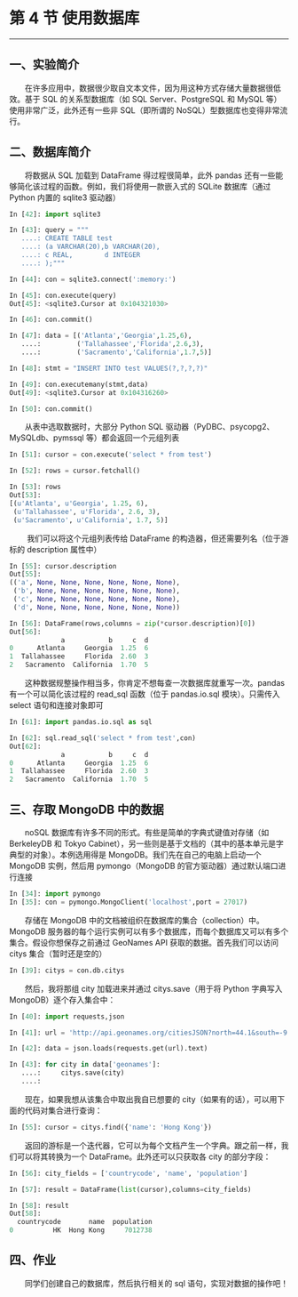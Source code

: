 # 第 4 节 使用数据库

* * *

## 一、实验简介

　　在许多应用中，数据很少取自文本文件，因为用这种方式存储大量数据很低效。基于 SQL 的关系型数据库（如 SQL Server、PostgreSQL 和 MySQL 等）使用非常广泛，此外还有一些非 SQL（即所谓的 NoSQL）型数据库也变得非常流行。

## 二、数据库简介

　　将数据从 SQL 加载到 DataFrame 得过程很简单，此外 pandas 还有一些能够简化该过程的函数。例如，我们将使用一款嵌入式的 SQLite 数据库（通过 Python 内置的 sqlite3 驱动器）

```py
In [42]: import sqlite3

In [43]: query = """
   ....: CREATE TABLE test
   ....: (a VARCHAR(20),b VARCHAR(20),
   ....: c REAL,        d INTEGER
   ....: );"""

In [44]: con = sqlite3.connect(':memory:')

In [45]: con.execute(query)
Out[45]: <sqlite3.Cursor at 0x104321030>

In [46]: con.commit()

In [47]: data = [('Atlanta','Georgia',1.25,6),
   ....:         ('Tallahassee','Florida',2.6,3),
   ....:         ('Sacramento','California',1.7,5)]

In [48]: stmt = "INSERT INTO test VALUES(?,?,?,?)"

In [49]: con.executemany(stmt,data)
Out[49]: <sqlite3.Cursor at 0x104316260>

In [50]: con.commit() 
```

　　从表中选取数据时，大部分 Python SQL 驱动器（PyDBC、psycopg2、MySQLdb、pymssql 等）都会返回一个元组列表

```py
In [51]: cursor = con.execute('select * from test')

In [52]: rows = cursor.fetchall()

In [53]: rows
Out[53]: 
[(u'Atlanta', u'Georgia', 1.25, 6),
 (u'Tallahassee', u'Florida', 2.6, 3),
 (u'Sacramento', u'California', 1.7, 5)] 
```

　　 我们可以将这个元组列表传给 DataFrame 的构造器，但还需要列名（位于游标的 description 属性中）

```py
In [55]: cursor.description
Out[55]: 
(('a', None, None, None, None, None, None),
 ('b', None, None, None, None, None, None),
 ('c', None, None, None, None, None, None),
 ('d', None, None, None, None, None, None))

In [56]: DataFrame(rows,columns = zip(*cursor.description)[0])
Out[56]: 
             a           b     c  d
0      Atlanta     Georgia  1.25  6
1  Tallahassee     Florida  2.60  3
2   Sacramento  California  1.70  5 
```

　　这种数据规整操作相当多，你肯定不想每查一次数据库就重写一次。pandas 有一个可以简化该过程的 read_sql 函数（位于 pandas.io.sql 模块）。只需传入 select 语句和连接对象即可

```py
In [61]: import pandas.io.sql as sql

In [62]: sql.read_sql('select * from test',con)
Out[62]: 
             a           b     c  d
0      Atlanta     Georgia  1.25  6
1  Tallahassee     Florida  2.60  3
2   Sacramento  California  1.70  5 
```

## 三、存取 MongoDB 中的数据

　　noSQL 数据库有许多不同的形式。有些是简单的字典式键值对存储（如 BerkeleyDB 和 Tokyo Cabinet），另一些则是基于文档的（其中的基本单元是字典型的对象）。本例选用得是 MongoDB。我们先在自己的电脑上启动一个 MongoDB 实例，然后用 pymongo（MongoDB 的官方驱动器）通过默认端口进行连接

```py
In [34]: import pymongo
In [35]: con = pymongo.MongoClient('localhost',port = 27017) 
```

　　存储在 MongoDB 中的文档被组织在数据库的集合（collection）中。MongoDB 服务器的每个运行实例可以有多个数据库，而每个数据库又可以有多个集合。假设你想保存之前通过 GeoNames API 获取的数据。首先我们可以访问 citys 集合（暂时还是空的）

```py
In [39]: citys = con.db.citys 
```

　　然后，我将那组 city 加载进来并通过 citys.save（用于将 Python 字典写入 MongoDB）逐个存入集合中：

```py
In [40]: import requests,json

In [41]: url = 'http://api.geonames.org/citiesJSON?north=44.1&south=-9.9&east=-22.4&west=55.2&lang=de&username=demo'

In [42]: data = json.loads(requests.get(url).text)

In [43]: for city in data['geonames']:
   ....:     citys.save(city)
   ....: 
```

　　现在，如果我想从该集合中取出我自已想要的 city（如果有的话），可以用下面的代码对集合进行查询：

```py
In [55]: cursor = citys.find({'name': 'Hong Kong'}) 
```

　　返回的游标是一个迭代器，它可以为每个文档产生一个字典。跟之前一样，我们可以将其转换为一个 DataFrame。此外还可以只获取各 city 的部分字段：

```py
In [56]: city_fields = ['countrycode', 'name', 'population']

In [57]: result = DataFrame(list(cursor),columns=city_fields)

In [58]: result
Out[58]: 
  countrycode       name  population
0          HK  Hong Kong     7012738 
```

## 四、作业

　　同学们创建自己的数据库，然后执行相关的 sql 语句，实现对数据的操作吧！